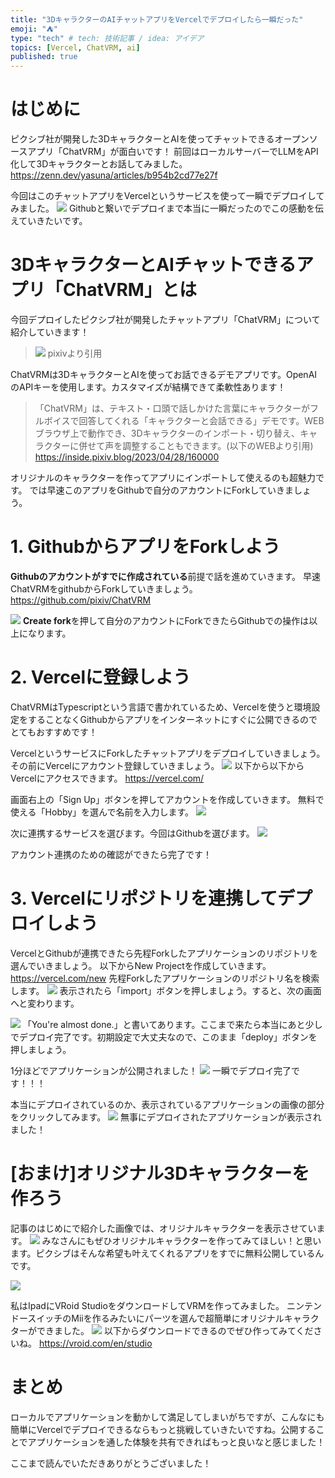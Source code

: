 ```yaml
---
title: "3DキャラクターのAIチャットアプリをVercelでデプロイしたら一瞬だった"
emoji: "⛺"
type: "tech" # tech: 技術記事 / idea: アイデア
topics: [Vercel, ChatVRM, ai]
published: true
---
```

# はじめに
ピクシブ社が開発した3DキャラクターとAIを使ってチャットできるオープンソースアプリ「ChatVRM」が面白いです！
前回はローカルサーバーでLLMをAPI化して3Dキャラクターとお話してみました。
https://zenn.dev/yasuna/articles/b954b2cd77e27f

今回はこのチャットアプリをVercelというサービスを使って一瞬でデプロイしてみました。
![](https://storage.googleapis.com/zenn-user-upload/2fc468629f60-20231118.png)
Githubと繋いでデプロイまで本当に一瞬だったのでこの感動を伝えていきたいです。

# 3DキャラクターとAIチャットできるアプリ「ChatVRM」とは
今回デプロイしたピクシブ社が開発したチャットアプリ「ChatVRM」について紹介していきます！
>![](https://storage.googleapis.com/zenn-user-upload/7717f6dc99ef-20231106.png)
pixivより引用

ChatVRMは3DキャラクターとAIを使ってお話できるデモアプリです。OpenAIのAPIキーを使用します。カスタマイズが結構できて柔軟性あります！
>「ChatVRM」は、テキスト・口頭で話しかけた言葉にキャラクターがフルボイスで回答してくれる「キャラクターと会話できる」デモです。WEBブラウザ上で動作でき、3Dキャラクターのインポート・切り替え、キャラクターに併せて声を調整することもできます。(以下のWEBより引用)
https://inside.pixiv.blog/2023/04/28/160000

オリジナルのキャラクターを作ってアプリにインポートして使えるのも超魅力です。
では早速このアプリをGithubで自分のアカウントにForkしていきましょう。

# 1. GithubからアプリをForkしよう
**Githubのアカウントがすでに作成されている**前提で話を進めていきます。
早速ChatVRMをgithubからForkしていきましょう。
https://github.com/pixiv/ChatVRM

![](https://storage.googleapis.com/zenn-user-upload/43e6f3c01b84-20231118.png)
**Create fork**を押して自分のアカウントにForkできたらGithubでの操作は以上になります。

# 2. Vercelに登録しよう
ChatVRMはTypescriptという言語で書かれているため、Vercelを使うと環境設定をすることなくGithubからアプリをインターネットにすぐに公開できるのでとてもおすすめです！

VercelというサービスにForkしたチャットアプリをデプロイしていきましょう。
その前にVercelにアカウント登録していきましょう。
![](https://storage.googleapis.com/zenn-user-upload/cb798c31093a-20231118.png)
以下から以下からVercelにアクセスできます。
https://vercel.com/

画面右上の「Sign Up」ボタンを押してアカウントを作成していきます。
無料で使える「Hobby」を選んで名前を入力します。
![](https://storage.googleapis.com/zenn-user-upload/65f3ad0dc0d9-20231118.png)

次に連携するサービスを選びます。今回はGithubを選びます。
![](https://storage.googleapis.com/zenn-user-upload/df511c03f83a-20231118.png)

アカウント連携のための確認ができたら完了です！

# 3. Vercelにリポジトリを連携してデプロイしよう
VercelとGithubが連携できたら先程Forkしたアプリケーションのリポジトリを選んでいきましょう。
以下からNew Projectを作成していきます。
https://vercel.com/new
先程Forkしたアプリケーションのリポジトリ名を検索します。
![](https://storage.googleapis.com/zenn-user-upload/036c4ec1015e-20231118.png)
表示されたら「import」ボタンを押しましょう。すると、次の画面へと変わります。

![](https://storage.googleapis.com/zenn-user-upload/e42c294c0553-20231118.png)
「You're almost done.」と書いてあります。ここまで来たら本当にあと少しでデプロイ完了です。初期設定で大丈夫なので、このまま「deploy」ボタンを押しましょう。

1分ほどでアプリケーションが公開されました！
![](https://storage.googleapis.com/zenn-user-upload/a66bca6757c2-20231118.png)
一瞬でデプロイ完了です！！！

本当にデプロイされているのか、表示されているアプリケーションの画像の部分をクリックしてみます。
![](https://storage.googleapis.com/zenn-user-upload/d258947c0ccd-20231118.png)
無事にデプロイされたアプリケーションが表示されました！

# [おまけ]オリジナル3Dキャラクターを作ろう
記事のはじめにで紹介した画像では、オリジナルキャラクターを表示させています。
![](https://storage.googleapis.com/zenn-user-upload/2fc468629f60-20231118.png)
みなさんにもぜひオリジナルキャラクターを作ってみてほしい！と思います。ピクシブはそんな希望も叶えてくれるアプリをすでに無料公開しているんです。

![](https://storage.googleapis.com/zenn-user-upload/a4c4959aab4a-20231106.png)

私はIpadにVRoid StudioをダウンロードしてVRMを作ってみました。
ニンテンドースイッチのMiiを作るみたいにパーツを選んで超簡単にオリジナルキャラクターができました。
![](https://storage.googleapis.com/zenn-user-upload/95559e074ac1-20231106.jpg)
以下からダウンロードできるのでぜひ作ってみてくださいね。
https://vroid.com/en/studio

# まとめ
ローカルでアプリケーションを動かして満足してしまいがちですが、こんなにも簡単にVercelでデプロイできるならもっと挑戦していきたいですね。公開することでアプリケーションを通した体験を共有できればもっと良いなと感じました！

ここまで読んでいただきありがとうございました！

